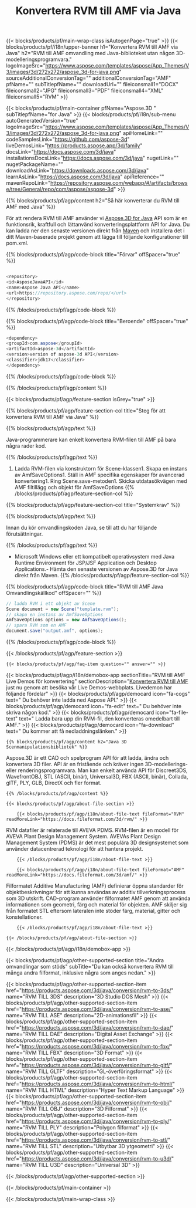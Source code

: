 ﻿---
title: Konvertera RVM till AMF via Java 
weight: 3290
url: /sv/java/conversion/rvm-to-amf/ 
description: Exempel på Java-konverteringskod för RVM-format till AMF-fil. Använd den här exempelkoden för att konvertera RVM till AMF i valfri webb- eller datorbaserad applikation Java.
---
{{< blocks/products/pf/main-wrap-class isAutogenPage="true" >}}
{{< blocks/products/pf/i18n/upper-banner h1="Konvertera RVM till AMF via Java" h2="RVM till AMF omvandling med Java-biblioteket utan någon 3D-modelleringsprogramvara." logoImageSrc="https://www.aspose.com/templates/aspose/App_Themes/V3/images/3d/272x272/aspose_3d-for-java.png" sourceAdditionalConversionTag="" additionalConversionTag="AMF" pfName="" subTitlepfName="" downloadUrl="" fileiconsmall1="DOCX" fileiconsmall2="JPG" fileiconsmall3="PDF" fileiconsmall4="XML" fileiconsmall5="RVM" >}}

{{< blocks/products/pf/main-container pfName="Aspose.3D " subTitlepfName="for Java" >}}
{{< blocks/products/pf/i18n/sub-menu autoGeneratedVersion="true" logoImageSrc="https://www.aspose.com/templates/aspose/App_Themes/V3/images/3d/272x272/aspose_3d-for-java.png" apiHomeLink="" codeSamplesLink="https://github.com/aspose-3d" liveDemosLink="https://products.aspose.app/3d/family" docsLink="https://docs.aspose.com/3d/java" installationsDocsLink="https://docs.aspose.com/3d/java" nugetLink="" nugetPackageName="" downloadAsLink="https://downloads.aspose.com/3d/java" learnAsLink="https://docs.aspose.com/3d/java" apiReference="" mavenRepoLink="https://repository.aspose.com/webapp/#/artifacts/browse/tree/General/repo/com/aspose/aspose-3d" >}}

{{% blocks/products/pf/agp/content h2="Så här konverterar du RVM till AMF med Java" %}}

 För att rendera RVM till AMF använder vi
 [Aspose.3D for Java](https://products.aspose.com/3d/java) 
 API som är en funktionsrik, kraftfull och lättanvänd konverteringsplattform API for Java. Du kan ladda ner den senaste versionen direkt från
 [Maven](https://repository.aspose.com/webapp/#/artifacts/browse/tree/General/repo/com/aspose/aspose-3d) 
 och installera det i ditt Maven-baserade projekt genom att lägga till följande konfigurationer till pom.xml.

{{% blocks/products/pf/agp/code-block title="Förvar" offSpacer="true" %}}

```cs

<repository>
<id>AsposeJavaAPI</id>
<name>Aspose Java API</name>
<url>https://repository.aspose.com/repo/</url>
</repository>


```

{{% /blocks/products/pf/agp/code-block %}}

{{% blocks/products/pf/agp/code-block title="Beroende" offSpacer="true" %}}

```cs
<dependency>
<groupId>com.aspose</groupId>
<artifactId>aspose-3d</artifactId>
<version>version of aspose-3d API</version>
<classifier>jdk17</classifier>
</dependency>


```

{{% /blocks/products/pf/agp/code-block %}}

{{% /blocks/products/pf/agp/content %}}

{{< blocks/products/pf/agp/feature-section isGrey="true" >}}

{{% blocks/products/pf/agp/feature-section-col title="Steg för att konvertera RVM till AMF via Java" %}}

{{% blocks/products/pf/agp/text %}}

 Java-programmerare kan enkelt konvertera RVM-filen till AMF på bara några rader kod.

{{% /blocks/products/pf/agp/text %}}

1. Ladda RVM-filen via konstruktorn för Scene-klassen1. Skapa en instans av AmfSaveOptions1. Ställ in AMF specifika egenskaper för avancerad konvertering1. Ring Scene.save-metoden1. Skicka utdatasökvägen med AMF filtillägg och objekt för AmfSaveOptions
{{% /blocks/products/pf/agp/feature-section-col %}}

{{% blocks/products/pf/agp/feature-section-col title="Systemkrav" %}}

{{% blocks/products/pf/agp/text %}}

 Innan du kör omvandlingskoden Java, se till att du har följande förutsättningar.

{{% /blocks/products/pf/agp/text %}}

- Microsoft Windows eller ett kompatibelt operativsystem med Java Runtime Environment för JSP/JSF Application och Desktop Applications.- Hämta den senaste versionen av Aspose.3D for Java direkt från Maven.
{{% /blocks/products/pf/agp/feature-section-col %}}

{{% blocks/products/pf/agp/code-block title="RVM till AMF Java Omvandlingskällkod" offSpacer="" %}}

```cs
// ladda RVM i ett objekt av Scene 
Scene document = new Scene("template.rvm");
// skapa en instans av AmfSaveOptions 
AmfSaveOptions options = new AmfSaveOptions();
// spara RVM som en AMF 
document.save("output.amf", options);   


```

{{% /blocks/products/pf/agp/code-block %}}

{{< /blocks/products/pf/agp/feature-section >}}

    {{< blocks/products/pf/agp/faq-item question="" answer="" >}}
 

<!-- aboutfile Starts -->

{{< blocks/products/pf/agp/i18n/demobox-app sectionTitle="RVM till AMF Live Demos för konvertering" sectionDescription="[Konvertera RVM till AMF](https://products.aspose.app/3d/conversion/rvm-to-amf) just nu genom att besöka vår Live Demos-webbplats. Livedemon har följande fördelar" >}}
        {{< blocks/products/pf/agp/democard icon="fa-cogs" text=" Du behöver inte ladda ned Aspose API." >}}
        {{< blocks/products/pf/agp/democard icon="fa-edit" text=" Du behöver inte skriva någon kod." >}}
        {{< blocks/products/pf/agp/democard icon="fa-file-text" text=" Ladda bara upp din RVM-fil, den konverteras omedelbart till AMF." >}}
        {{< blocks/products/pf/agp/democard icon="fa-download" text=" Du kommer att få nedladdningslänken." >}}

    {{% blocks/products/pf/agp/content h2="Java 3D Scenmanipulationsbibliotek" %}}

 Aspose.3D är ett CAD och spelprogram API för att ladda, ändra och konvertera 3D filer. API är en fristående och kräver ingen 3D-modellerings- eller renderingsprogramvara. Man kan enkelt använda API för Discreet3DS, WavefrontOBJ, STL (ASCII, binär), Universal3D, FBX (ASCII, binär), Collada, glTF, PLY, GLB, DirectX och fler format. 



    {{% /blocks/products/pf/agp/content %}}

    {{< blocks/products/pf/agp/about-file-section >}}

        {{< blocks/products/pf/agp/i18n/about-file-text fileFormat="RVM" readMoreLink="https://docs.fileformat.com/3d/rvm/" >}}

RVM datafiler är relaterade till AVEVA PDMS. RVM-filen är en modell för AVEVA Plant Design Management System. AVEVAs Plant Design Management System (PDMS) är det mest populära 3D designsystemet som använder datacentrerad teknologi för att hantera projekt.


        {{< /blocks/products/pf/agp/i18n/about-file-text >}}

        {{< blocks/products/pf/agp/i18n/about-file-text fileFormat="AMF" readMoreLink="https://docs.fileformat.com/3d/amf/" >}}

Filformatet Additive Manufacturing (AMF) definierar öppna standarder för objektbeskrivningar för att kunna användas av additiv tillverkningsprocess som 3D utskrift. CAD-program använder filformatet AMF genom att använda informationen som geometri, färg och material för objekten. AMF skiljer sig från formatet STL eftersom lateralen inte stöder färg, material, gitter och konstellationer.


        {{< /blocks/products/pf/agp/i18n/about-file-text >}}

    {{< /blocks/products/pf/agp/about-file-section >}}

{{< /blocks/products/pf/agp/i18n/demobox-app >}}

<!-- aboutfile Ends -->

{{< blocks/products/pf/agp/other-supported-section title="Andra omvandlingar som stöds" subTitle="Du kan också konvertera RVM till många andra filformat, inklusive några som anges nedan." >}}

{{< blocks/products/pf/agp/other-supported-section-item href="https://products.aspose.com/3d/java/conversion/rvm-to-3ds/" name="RVM TILL 3DS" description="3D Studio DOS Mesh" >}}
{{< blocks/products/pf/agp/other-supported-section-item href="https://products.aspose.com/3d/java/conversion/rvm-to-ase/" name="RVM TILL ASE" description="2D-animationsfil" >}}
{{< blocks/products/pf/agp/other-supported-section-item href="https://products.aspose.com/3d/java/conversion/rvm-to-dae/" name="RVM TILL DAE" description="Digital Asset Exchange" >}}
{{< blocks/products/pf/agp/other-supported-section-item href="https://products.aspose.com/3d/java/conversion/rvm-to-fbx/" name="RVM TILL FBX" description="3D Format" >}}
{{< blocks/products/pf/agp/other-supported-section-item href="https://products.aspose.com/3d/java/conversion/rvm-to-gltf/" name="RVM TILL GLTF" description="GL-överföringsformat" >}}
{{< blocks/products/pf/agp/other-supported-section-item href="https://products.aspose.com/3d/java/conversion/rvm-to-html/" name="RVM TILL HTML" description="Hyper Text Markup Language" >}}
{{< blocks/products/pf/agp/other-supported-section-item href="https://products.aspose.com/3d/java/conversion/rvm-to-obj/" name="RVM TILL OBJ" description="3D Filformat" >}}
{{< blocks/products/pf/agp/other-supported-section-item href="https://products.aspose.com/3d/java/conversion/rvm-to-ply/" name="RVM TILL PLY" description="Polygon filformat" >}}
{{< blocks/products/pf/agp/other-supported-section-item href="https://products.aspose.com/3d/java/conversion/rvm-to-stl/" name="RVM TILL STL" description="Utbytbar 3D ytgeometri" >}}
{{< blocks/products/pf/agp/other-supported-section-item href="https://products.aspose.com/3d/java/conversion/rvm-to-u3d/" name="RVM TILL U3D" description="Universal 3D" >}}

{{< /blocks/products/pf/agp/other-supported-section >}}

{{< /blocks/products/pf/main-container >}}
    
{{< /blocks/products/pf/main-wrap-class >}}